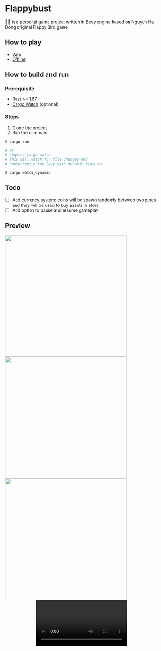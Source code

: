 # Flappybust

🦀🦋 is a personal game project written in [Bevy](https://bevyengine.org) engine based on Nguyen Ha Dong original Flappy Bird game

## How to play

- [Web](https://cpea2506.github.io/flappybust)
- [Offline](https://github.com/cpea2506/flappybust/releases/tag/main)

## How to build and run

### Prerequisite

- Rust >= 1.67
- [Cargo Watch](https://crates.io/crates/cargo-watch) (optional)

### Steps

1. Clone the project
2. Run the command

```bash
$ cargo run

# or
# require cargo-watch
# this will watch for file changes and
# concurrently run Bevy with dynamic features

$ cargo watch_dynamic
```

## Todo

- [ ] Add currency system: coins will be spawn randomly between two pipes and they will be used to buy assets in store
- [ ] Add option to pause and resume gameplay

## Preview

<div>
  <img width="400" src="https://user-images.githubusercontent.com/42694704/217840610-39436287-6767-4552-9028-9a7a1a8bd9d4.png"/>
  <img width="400" src="https://user-images.githubusercontent.com/42694704/217840556-f815d5b1-5d97-4121-82d1-2688f702f24b.png"/>
  <img width="400" src="https://user-images.githubusercontent.com/42694704/217840429-f2d7fe39-8399-44fa-8203-6e5785ba1499.png"/>
  <div align="center">
    <video src="https://user-images.githubusercontent.com/42694704/217842750-59fc3f63-95af-41d4-8751-ddd0234c34fc.mov"/>
  <div/>
</div>
